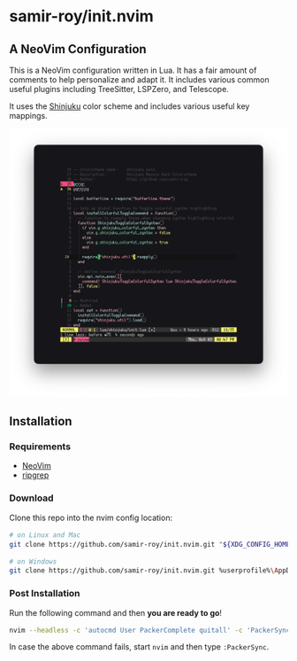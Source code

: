 # samir-roy/init.nvim

## A NeoVim Configuration

This is a NeoVim configuration written in Lua. It has a fair amount of comments
to help personalize and adapt it. It includes various common useful plugins
including TreeSitter, LSPZero, and Telescope.

It uses the [Shinjuku](https://github.com/samir-roy/shinjuku.nvim) color scheme
and includes various useful key mappings.

![screenshot](https://github.com/samir-roy/shinjuku.nvim/blob/main/screenshot.png)

## Installation

### Requirements

 * [NeoVim](https://github.com/neovim/neovim/wiki/Installing-Neovim)
 * [ripgrep](https://github.com/BurntSushi/ripgrep#installation)

### Download

Clone this repo into the nvim config location:

```sh
# on Linux and Mac
git clone https://github.com/samir-roy/init.nvim.git "${XDG_CONFIG_HOME:-$HOME/.config}"/nvim
```


```sh
# on Windows
git clone https://github.com/samir-roy/init.nvim.git %userprofile%\AppData\Local\nvim\ 
```

### Post Installation

Run the following command and then **you are ready to go**!

```sh
nvim --headless -c 'autocmd User PackerComplete quitall' -c 'PackerSync'
```

In case the above command fails, start `nvim` and then type `:PackerSync`.

